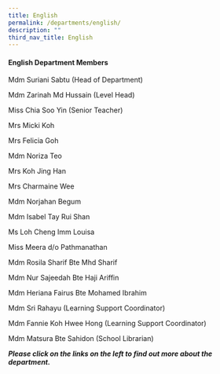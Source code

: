 ```yaml
---
title: English
permalink: /departments/english/
description: ""
third_nav_title: English
---
```

<h4><strong>English Department Members</strong></h4>
<p>Mdm Suriani Sabtu (Head of Department)</p>
<p>Mdm Zarinah Md Hussain (Level Head)</p>
<p>Miss Chia Soo Yin (Senior Teacher)</p>
<p>Mrs Micki Koh</p>
<p>Mrs Felicia Goh</p>
<p>Mdm Noriza Teo</p>
<p>Mrs Koh Jing Han</p>
<p>Mrs Charmaine Wee</p>
<p>Mdm Norjahan Begum</p>
<p>Mdm Isabel Tay Rui Shan</p>
<p>Ms Loh Cheng Imm Louisa</p>
<p>Miss Meera d/o Pathmanathan</p>
<p>Mdm Rosila Sharif Bte Mhd Sharif</p>
<p>Mdm Nur Sajeedah Bte Haji Ariffin</p>
<p>Mdm Heriana Fairus Bte Mohamed Ibrahim</p>
<p>Mdm Sri Rahayu (Learning Support Coordinator)</p>
<p>Mdm Fannie Koh Hwee Hong (Learning Support Coordinator)</p>
<p>Mdm Matsura Bte Sahidon (School Librarian)</p>
<p><strong><em>Please click on the links on the left to find out more about the department.</em></strong></p>